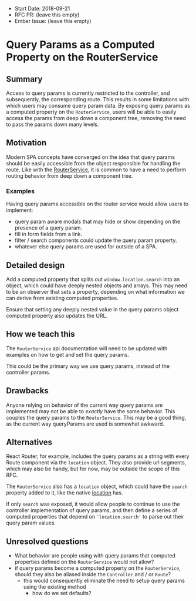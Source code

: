 - Start Date: 2018-09-21
- RFC PR: (leave this empty)
- Ember Issue: (leave this empty)

# Query Params as a Computed Property on the RouterService

## Summary

Access to query params is currently restricted to the controller, and subsequently, the corresponding route. 
This results in some limitations with which users may consume query param data. 
By exposing query params as a computed property on the `RouterService`, users will be able to easily access the params from deep down a component tree, removing the need to pass the params down many levels.

## Motivation

Modern SPA concepts have converged on the idea that query params should be easily accessible from the object responsible for handling the route.
Like with the [RouterService](https://github.com/emberjs/rfcs/blob/master/text/0095-router-service.md), 
it is common to have a need to perform routing behavior from deep down a component tree. 

### Examples

Having query params accessible on the router service would allow users to implement:

 - query param aware modals that may hide or show depending on the presence of a query param.
 - fill in form fields from a link.
 - filter / search components could update the query param property.
 - whatever else query params are used for outside of a SPA.

## Detailed design

Add a computed property that splits out `window.location.search` into an object, which could have deeply nested objects and arrays.
This may need to be an observer that sets a property, 
depending on what information we can derive from existing computed properties.

Ensure that setting any deeply nested value in the query params object computed property also updates the URL.

## How we teach this

The `RouterService` api documentation will need to be updated with examples on how to get and set the query params.

This could be the primary way we use query params, instead of the controller params.

## Drawbacks

Anyone relying on behavior of the current way query params are implemented may not be able to _exactly_ have the same behavior. 
This couples the query params to the `RouterService`. 
This may be a good thing, as the current way queryParams are used is somewhat awkward. 

## Alternatives

React Router, for example, includes the query params as a string with every Route component via the `location` object.
They also provide url segments, which may also be handy, but for now, may be outside the scope of this RFC.

The `RouterService` also has a `location` object, which could have the `search` property added to it, 
like the native [location](https://developer.mozilla.org/en-US/docs/Web/API/HTMLHyperlinkElementUtils/search) has.

If only `search` was exposed, it would allow people to continue to use the controller implementation of query params, 
and then define a series of computed properties that depend on `'location.search'` to parse out their query param values.

## Unresolved questions

- What behavior are people using with query params that computed properties defined on the `RouterService` would not allow?
- if query params become a computed property on the `RouterService`, should they also be aliased inside the `Controller` and / or `Route`?
  - this would consequently eliminate the need to setup query params using the existing method
    - how do we set defaults?
